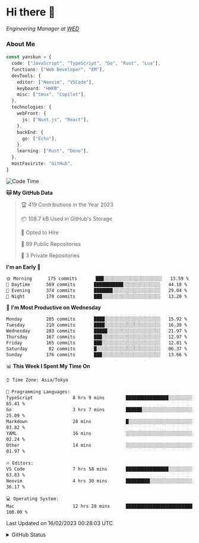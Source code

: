 # Hi there&nbsp;:wave:

<!-- ![Alt text](https://spotify-recently-played-readme.vercel.app/api?user=31kynbuubkiu3r4qh4hjuaglhfay) -->

_Engineering Manager at [WED](https://github.com/wedinc)_

### About Me

```ts
const yanskun = {
  code: ["JavaScript", "TypeScript", "Go", "Rust", "Lua"],
  functions: ["Web Developer", "EM"],
  devTools: {
    editor: ["Neovim", "VSCode"],
    keyboard: "HHKB",
    misc: ["tmux", "Copilot"],
  },
  technologies: {
    webFront: {
      js: ["Nuxt.js", "React"],
    },
    backEnd: {
      go: ["Echo"],
    },
    learning: ["Rust", "Deno"],
  },
  mostFavirite: "GitHub",
}
```

<!--START_SECTION:waka-->
![Code Time](http://img.shields.io/badge/Code%20Time-166%20hrs%2033%20mins-blue)

**🐱 My GitHub Data** 

> 🏆 419 Contributions in the Year 2023
 > 
> 📦 108.7 kB Used in GitHub's Storage 
 > 
> 💼 Opted to Hire
 > 
> 📜 89 Public Repositories 
 > 
> 🔑 3 Private Repositories  
 > 
**I'm an Early 🐤** 

```text
🌞 Morning      175 commits       ███░░░░░░░░░░░░░░░░░░░░░░   13.59 % 
🌆 Daytime      569 commits       ███████████░░░░░░░░░░░░░░   44.18 % 
🌃 Evening      374 commits       ███████░░░░░░░░░░░░░░░░░░   29.04 % 
🌙 Night        170 commits       ███░░░░░░░░░░░░░░░░░░░░░░   13.20 % 

```
📅 **I'm Most Productive on Wednesday** 

```text
Monday         205 commits       ████░░░░░░░░░░░░░░░░░░░░░   15.92 % 
Tuesday        210 commits       ████░░░░░░░░░░░░░░░░░░░░░   16.30 % 
Wednesday      283 commits       █████░░░░░░░░░░░░░░░░░░░░   21.97 % 
Thursday       167 commits       ███░░░░░░░░░░░░░░░░░░░░░░   12.97 % 
Friday         165 commits       ███░░░░░░░░░░░░░░░░░░░░░░   12.81 % 
Saturday        82 commits       █░░░░░░░░░░░░░░░░░░░░░░░░   06.37 % 
Sunday         176 commits       ███░░░░░░░░░░░░░░░░░░░░░░   13.66 % 

```


📊 **This Week I Spent My Time On** 

```text
⌚︎ Time Zone: Asia/Tokyo

💬 Programming Languages: 
TypeScript               8 hrs 9 mins        ████████████████░░░░░░░░░   65.41 % 
Go                       3 hrs 7 mins        ██████░░░░░░░░░░░░░░░░░░░   25.09 % 
Markdown                 28 mins             █░░░░░░░░░░░░░░░░░░░░░░░░   03.82 % 
YAML                     16 mins             ░░░░░░░░░░░░░░░░░░░░░░░░░   02.24 % 
Other                    14 mins             ░░░░░░░░░░░░░░░░░░░░░░░░░   01.97 % 

🔥 Editors: 
VS Code                  7 hrs 58 mins       ████████████████░░░░░░░░░   63.83 % 
Neovim                   4 hrs 30 mins       █████████░░░░░░░░░░░░░░░░   36.17 % 

💻 Operating System: 
Mac                      12 hrs 28 mins      █████████████████████████   100.00 % 

```


 Last Updated on 16/02/2023 00:28:03 UTC
<!--END_SECTION:waka-->

<details>
<summary>GitHub Status</summary>
<picture>
  <source media="(prefers-color-scheme: dark)" srcset="https://raw.githubusercontent.com/yanskun/yanskun/master/profile-summary-card-output/nord_dark/0-profile-details.svg">
 <img src="https://raw.githubusercontent.com/yanskun/yanskun/master/profile-summary-card-output/default/0-profile-details.svg">
</picture>
<br>
<picture>
  <source media="(prefers-color-scheme: dark)" srcset="https://raw.githubusercontent.com/yanskun/yanskun/master/profile-summary-card-output/nord_dark/1-repos-per-language.svg">
 <img src="https://raw.githubusercontent.com/yanskun/yanskun/master/profile-summary-card-output/default/1-repos-per-language.svg">
</picture>
<picture>
  <source media="(prefers-color-scheme: dark)" srcset="https://raw.githubusercontent.com/yanskun/yanskun/master/profile-summary-card-output/nord_dark/2-most-commit-language.svg">
 <img src="https://raw.githubusercontent.com/yanskun/yanskun/master/profile-summary-card-output/default/2-most-commit-language.svg">
</picture>
<br>
<picture>
  <source media="(prefers-color-scheme: dark)" srcset="https://raw.githubusercontent.com/yanskun/yanskun/master/profile-summary-card-output/nord_dark/3-stats.svg">
 <img src="https://raw.githubusercontent.com/yanskun/yanskun/master/profile-summary-card-output/default/3-stats.svg">
</picture>
<picture>
  <source media="(prefers-color-scheme: dark)" srcset="https://raw.githubusercontent.com/yanskun/yanskun/master/profile-summary-card-output/nord_dark/4-productive-time.svg">
 <img src="https://raw.githubusercontent.com/yanskun/yanskun/master/profile-summary-card-output/default/4-productive-time.svg">
</picture>
</details>
